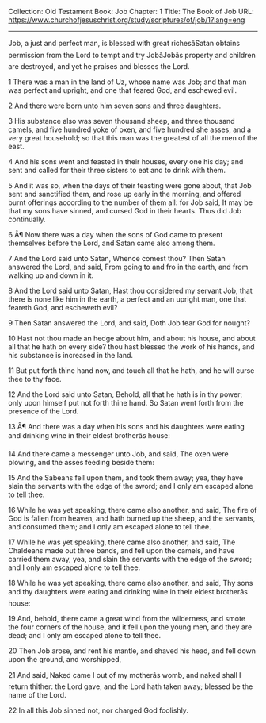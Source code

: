 Collection: Old Testament
Book: Job
Chapter: 1
Title: The Book of Job
URL: https://www.churchofjesuschrist.org/study/scriptures/ot/job/1?lang=eng

---

Job, a just and perfect man, is blessed with great richesâSatan obtains permission from the Lord to tempt and try JobâJobâs property and children are destroyed, and yet he praises and blesses the Lord.

1 There was a man in the land of Uz, whose name was Job; and that man was perfect and upright, and one that feared God, and eschewed evil.

2 And there were born unto him seven sons and three daughters.

3 His substance also was seven thousand sheep, and three thousand camels, and five hundred yoke of oxen, and five hundred she asses, and a very great household; so that this man was the greatest of all the men of the east.

4 And his sons went and feasted in their houses, every one his day; and sent and called for their three sisters to eat and to drink with them.

5 And it was so, when the days of their feasting were gone about, that Job sent and sanctified them, and rose up early in the morning, and offered burnt offerings according to the number of them all: for Job said, It may be that my sons have sinned, and cursed God in their hearts. Thus did Job continually.

6 Â¶ Now there was a day when the sons of God came to present themselves before the Lord, and Satan came also among them.

7 And the Lord said unto Satan, Whence comest thou? Then Satan answered the Lord, and said, From going to and fro in the earth, and from walking up and down in it.

8 And the Lord said unto Satan, Hast thou considered my servant Job, that there is none like him in the earth, a perfect and an upright man, one that feareth God, and escheweth evil?

9 Then Satan answered the Lord, and said, Doth Job fear God for nought?

10 Hast not thou made an hedge about him, and about his house, and about all that he hath on every side? thou hast blessed the work of his hands, and his substance is increased in the land.

11 But put forth thine hand now, and touch all that he hath, and he will curse thee to thy face.

12 And the Lord said unto Satan, Behold, all that he hath is in thy power; only upon himself put not forth thine hand. So Satan went forth from the presence of the Lord.

13 Â¶ And there was a day when his sons and his daughters were eating and drinking wine in their eldest brotherâs house:

14 And there came a messenger unto Job, and said, The oxen were plowing, and the asses feeding beside them:

15 And the Sabeans fell upon them, and took them away; yea, they have slain the servants with the edge of the sword; and I only am escaped alone to tell thee.

16 While he was yet speaking, there came also another, and said, The fire of God is fallen from heaven, and hath burned up the sheep, and the servants, and consumed them; and I only am escaped alone to tell thee.

17 While he was yet speaking, there came also another, and said, The Chaldeans made out three bands, and fell upon the camels, and have carried them away, yea, and slain the servants with the edge of the sword; and I only am escaped alone to tell thee.

18 While he was yet speaking, there came also another, and said, Thy sons and thy daughters were eating and drinking wine in their eldest brotherâs house:

19 And, behold, there came a great wind from the wilderness, and smote the four corners of the house, and it fell upon the young men, and they are dead; and I only am escaped alone to tell thee.

20 Then Job arose, and rent his mantle, and shaved his head, and fell down upon the ground, and worshipped,

21 And said, Naked came I out of my motherâs womb, and naked shall I return thither: the Lord gave, and the Lord hath taken away; blessed be the name of the Lord.

22 In all this Job sinned not, nor charged God foolishly.
